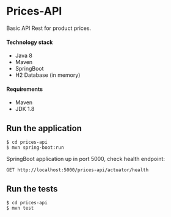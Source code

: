 # Prices-API

Basic API Rest for product prices.

#### Technology stack

- Java 8
- Maven
- SpringBoot
- H2 Database (in memory)

#### Requirements

- Maven
- JDK 1.8

## Run the application

```
$ cd prices-api
$ mvn spring-boot:run
```
SpringBoot application up in port 5000, check health endpoint:

    GET http://localhost:5000/prices-api/actuator/health

## Run the tests

```
$ cd prices-api
$ mvn test
```



